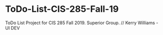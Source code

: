 # ToDo-List-CIS-285-Fall-19
ToDo List Project for CIS 285 Fall 2019. Superior Group.
// Kerry Williams - UI DEV
